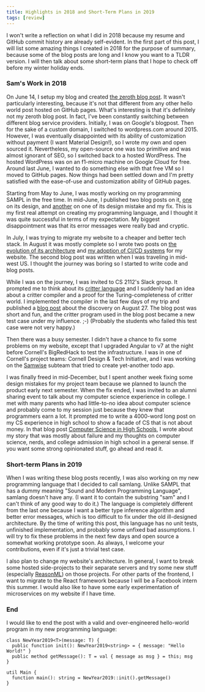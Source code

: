 ```yaml
---
title: Highlights in 2018 and Short-Term Plans in 2019
tags: [review]
---
```


I won't write a reflection on what I did in 2018 because my resume and GitHub commit history are
already self-evident. In the first part of this post, I will list some amazing things I created in
2018 for the purpose of summary, because some of the blog posts are long and I know you want to a
TLDR version. I will then talk about some short-term plans that I hope to check off before my winter
holiday ends.

<!--truncate-->

### Sam's Work in 2018

On June 14, I setup my blog and created
[the zeroth blog post](/hello-world/2018/06/14/welcome-to-my-blog/). It wasn't particularly
interesting, because it's not that different from any other hello world post hosted on GitHub pages.
What's interesting is that it's definitely not my zeroth blog post. In fact, I've been constantly
switching between different blog service providers. Initially, I was on Google's blogpost. Then for
the sake of a custom domain, I switched to wordpress.com around 2015. However, I was eventually
disappointed with its ability of customization without payment (I want Material Design!), so I wrote
my own and open sourced it. Nevertheless, my open-source one was too primitive and was almost
ignorant of SEO, so I switched back to a hosted WordPress. The hosted WordPress was on an f1-micro
machine on Google Cloud for free. Around last June, I wanted to do something else with that free VM
so I moved to GitHub pages. Now things had been settled down and I'm pretty satisfied with the
ease-of-use and customization ability of GitHub pages.

Starting from May to June, I was mostly working on my programming SAMPL in the free time. In
mid-June, I published two blog posts on it,
[one](/design-choices/2018/06/15/sampl-alpha-design-choices/) on its design,
and [another](/design-choices/2018/06/19/sampl-fun-ref-mistake-fix/) on one of its design mistake
and my fix. This is my first real attempt on creating my programming language, and I thought it was
quite successful in terms of my expectation. My biggest disappointment was that its error messages
were really bad and cryptic.

In July, I was trying to migrate my website to a cheaper and better tech stack. In August it was
mostly complete so I wrote two posts on
[the evolution of its architecture](/design-choices/2018/08/02/website-architecture-update/)
and [my adoption of CI/CD systems](/tech-journey/2018/08/11/migration-ci-cd/) for my website. The
second blog post was written when I was traveling in mid-west US. I thought the journey was boring
so I started to write code and blog posts.

While I was on the journey, I was invited to CS 2112's Slack group. It prompted me to think about
its
[critter language](http://www.cs.cornell.edu/courses/cs2112/2018fa/project/project.pdf) and I
suddenly had an idea about a critter compiler and a proof for the Turing-completeness of critter
world. I implemented the compiler in the last few days of my trip and published a
[blog post](/math/2018/08/27/cw-turing-complete/) about the discovery on August 27. The blog post
was short and fun, and the critter program used in the blog post became a new test case under my
influence. ;-) (Probably the students who failed this test case were not very happy.)

Then there was a busy semester. I didn't have a chance to fix some problems on my website, except
that I upgraded Angular to v7 at the night before Cornell's BigRedHack to test the infrastructure.
I was in one of Cornell's project teams: Cornell Design & Tech Initiative, and I was working on the
[Samwise](https://github.com/cornell-dti/samwise) subteam that tried to create yet-another todo app.

I was finally freed in mid-December, but I spent another week fixing some design mistakes for my
project team because we planned to launch the product early next semester. When the fix ended, I was
invited to an alumni sharing event to talk about my computer science experience in college. I met
with many parents who had little-to-no idea about computer science and probably come to my session
just because they knew that programmers earn a lot. It prompted me to write a 4000-word long post on
my CS experience in high school to show a facade of CS that is not about money. In that blog post
[Computer Science in High Schools](/tech-journey/2018/12/31/cs-in-high-schools/), I wrote about my
story that was mostly about failure and my thoughts on computer science, nerds, and college
admission in high school in a general sense. If you want some strong opinionated stuff, go ahead and
read it.

### Short-term Plans in 2019

When I was writing these blog posts recently, I was also working on my new programming language that
I decided to call samlang. Unlike SAMPL that has a dummy meaning "Sound and Modern Programming
Language", samlang doesn't have any. (I want it to contain the substring "sam" and I can't think of
any good way to do it.) The language is completely different from the last one because I want a
better type inference algorithm and better error messages, which is too difficult to fix under the
old ill-designed architecture. By the time of writing this post, this language has no unit tests,
unfinished implementation, and probably some unfixed bad assumptions. I will try to fix these
problems in the next few days and open source a somewhat working prototype soon. As always, I
welcome your contributions, even if it's just a trivial test case.

I also plan to change my website's architecture. In general, I want to break some hosted
side-projects to their separate servers and try some new stuff (especially
[ReasonML](https://reasonml.github.io)) on those projects. For other parts of the frontend, I want
to migrate to the React framework because I will be a Facebook intern this summer. I would also like
to have some early experimentation of microservices on my website if I have time.

### End

I would like to end the post with a valid and over-engineered hello-world program in my new
programming language:

```samlang
class NewYear2019<T>(message: T) {
  public function init(): NewYear2019<string> = { message: "Hello World!" }
  public method getMessage(): T = val { message as msg } = this; msg
}

util Main {
  function main(): string = NewYear2019::init().getMessage()
}
```
